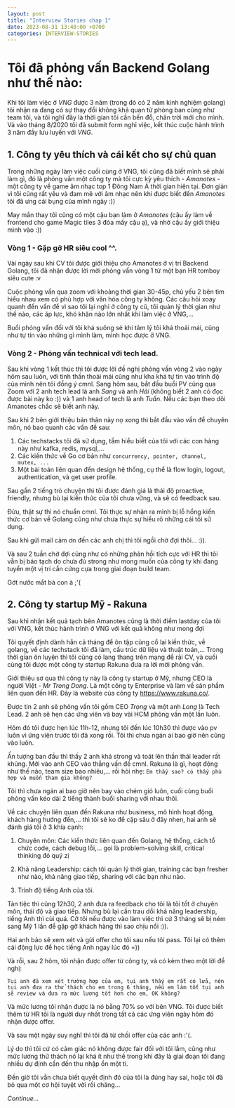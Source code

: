 ```yaml
---
layout: post
title: "Interview Stories chap 1"
date: 2023-08-31 13:40:00 +0700
categories: INTERVIEW-STORIES
---
```


# Tôi đã phỏng vấn Backend Golang như thế nào:
Khi tôi làm việc ở *VNG* được 3 năm (trong đó có 2 năm kinh nghiệm golang) tôi nhận ra đang có sự thay đổi không khả quan
từ phòng ban cũng như team tôi, và tôi nghĩ đây là thời gian tôi cần bến đỗ, chân trời mới cho mình.
Và vào tháng 8/2020 tôi đã submit form nghỉ việc, kết thúc cuộc hành trình 3 năm đầy lưu luyến với *VNG*.

## 1. Công ty yêu thích và cái kết cho sự chủ quan
Trong những ngày làm việc cuối cùng ở VNG, tôi cũng đã biết mình sẽ phải làm gì, đó là phỏng vấn một công ty mà tôi
cực kỳ yêu thích - *Amanotes* - một công ty về game âm nhạc top 1 Đông Nam Á thời gian hiện tại.
Đơn giản vì tôi cũng rất yêu và đam mê với âm nhạc nên khi được biết đến *Amanotes* tôi đã ưng cái bụng của mình ngày :))

May mắn thay tôi cũng có một cậu bạn làm ở *Amanotes* (cậu ấy làm về frontend cho game Magic tiles 3 đóa mấy cậu ạ),
và nhờ cậu ấy giới thiệu mình vào :))

### Vòng 1 - Gặp gỡ HR siêu cool ^^.
Vài ngày sau khi CV tôi được giới thiệu cho Amanotes ở vị trí Backend Golang, tôi đã nhận được lời mời phỏng vấn vòng 1
từ một bạn HR tomboy siêu cute :v

Cuộc phỏng vấn qua zoom với khoảng thời gian 30-45p, chủ yếu 2 bên tìm hiểu nhau xem có phù hợp với văn hóa công ty không.
Các câu hỏi xoay quanh đến vấn đề vì sao tôi lại nghỉ ở công ty cũ, tôi quản lý thời gian như thế nào, các áp lực, khó khăn
nào lớn nhất khi làm việc ở VNG,...

Buổi phỏng vấn đối với tôi khá suông sẻ khi tâm lý tôi khá thoải mái, cũng như tự tin vào những gì mình làm, mình học được ở VNG.

### Vòng 2 - Phỏng vấn technical với tech lead.
Sau khi vòng 1 kết thúc thì tôi được lời đề nghị phỏng vấn vòng 2 vào ngày hôm sau luôn,
với tinh thần thoải mái cũng như kha khá tự tin vào trình độ của mình nên tôi đồng ý cmnl.
Sang hôm sau, bắt đầu buổi PV cũng qua Zoom với 2 anh tech lead là anh *Sang* và anh *Hải*
(không biết 2 anh có đọc được bài này ko :)) và 1 anh head of tech là anh *Tuấn*. Nếu các bạn
theo dõi Amanotes chắc sẽ biết anh này.


Sau khi 2 bên giới thiệu bản thân này nọ xong thì bắt đầu vào vấn đề chuyên môn, nó bao quanh các vấn đề sau:
1. Các techstacks tôi đã sử dụng, tầm hiểu biết của tôi với các con hàng này như kafka, redis, mysql,...
2. Các kiến thức về Go cơ bản như `concurrency, pointer, channel, mutex, ...`
3. Một bài toán liên quan đến design hệ thống, cụ thể là flow login, logout, authentication, và get user profile.

Sau gần 2 tiếng trò chuyện thì tôi được đánh giá là thái độ proactive, friendly, nhưng bù lại
kiến thức của tôi chưa vững, và sẽ có feedback sau.

Đừu, thật sự thì nó chuẩn cmnl. Tôi thực sự nhận ra mình bị lỗ hổng kiến thức cơ bản về Golang
cũng như chưa thực sự hiểu rõ những cái tôi sử dụng.

Sau khi gửi mail cảm ơn đến các anh chị thì tôi ngồi chờ đợi thôi... :)).

Và sau 2 tuần chờ đợi cũng như có những phản hồi tích cực với HR thì tôi vẫn bị báo tạch do chưa đủ strong
như mong muốn của công ty khi đang tuyển một vị trí cần cứng cựa trong giai đoạn build team.

Gớt nước mắt bà con à ;'(

## 2. Công ty startup Mỹ - Rakuna
Sau khi nhận kết quả tạch bên Amanotes cũng là thời điểm lastday của tôi với VNG,
kết thúc hành trình ở VNG với kết quả không như mong đợi

Tôi quyết định dành hẳn cả tháng để ôn tập củng cổ lại kiến thức, về golang, về các techstack
tôi đã làm, cấu trúc dữ liệu và thuật toán,...
Trong thời gian ôn luyện thì tôi cũng có lang thang trên mạng để rải CV, và cuối cùng tôi được
một công ty startup Rakuna đưa ra lời mời phỏng vấn.

Giới thiệu sơ qua thì công ty này là công ty startup ở Mỹ, nhưng CEO là người Việt - *Mr Trong Dong*.
Là một công ty Enterprise và làm về sản phẩm liên quan đến HR.
Đây là website của công ty https://www.rakuna.co/.

Được tin 2 anh sẽ phỏng vấn tôi gồm CEO *Trọng* và một anh *Long* là Tech Lead. 2 anh sẽ hẹn các ứng viên và
bay vài HCM phỏng vấn một lần luôn.

Hôm đó tôi được hẹn lúc 11h-12, nhưng tôi đến lúc 10h30 thì được vào pv luôn vì ứng viên trước tôi đã xong
rồi. Tôi thì chưa ngán ai bao giờ nên cũng vào luôn.

Ấn tượng ban đầu thì thấy 2 anh khá strong và toát lên thần thái leader rất khủng.
Mới vào anh CEO vào thẳng vấn đề cmnl. Rakuna là gì, hoạt động như thế nào, team size bao nhiêu,... rồi hỏi
nhẹ: `Em thấy sao? có thấy phù hợp và muốn tham gia không?`

Tôi thì chưa ngán ai bao giờ nên bay vào chém gió luôn, cuối cùng buổi phỏng vấn kéo dài 2 tiếng thành buổi
sharing với nhau thôi.

Về các chuyện liên quan đến Rakuna như business, mô hình hoạt động, khách hàng hướng đến,... thì tôi sẽ ko đề cập
sâu ở đây nhen,
hai anh sẽ đánh giá tôi ở 3 khía cạnh:
1. Chuyên môn: Các kiến thức liên quan đến Golang, hệ thống, cách tổ chức code, cách debug lỗi,... gọi là
   problem-solving skill, critical thinking đó quý zị

2. Khả năng Leadership: cách tôi quản lý thời gian, training các bạn fresher như nào, khả năng giao tiếp, sharing
   với các bạn như nào.

3. Trình độ tiếng Anh của tôi.

Tàn tiệc thì cũng 12h30, 2 anh đưa ra feedback cho tôi là tôi tốt ở chuyên môn, thái độ và giao tiếp. Nhưng bù lại
cần trau dồi khả năng leadership, tiếng Anh thì cùi quá. Cỡ tôi nếu được vào làm việc thì cứ 3 tháng sẽ bị ném sang Mỹ
1 lần để gặp gỡ khách hàng thì sao chịu nổi :)).

Hai anh bảo sẽ xem xét và gửi offer cho tôi sau nếu tôi pass. Tôi lại có thêm cái động lực để học tiếng Anh ngay lúc đó =))

Và rồi, sau 2 hôm, tôi nhận được offer từ công ty, và có kèm theo một lời đề nghị:

`Tụi anh đã xem xét trường hợp của em, tụi anh thấy em rất có lửa, nên tụi anh đưa ra thử thách cho em trong
6 tháng, nếu em làm tốt tụi anh sẽ review và đưa ra mức lương tốt hơn cho em, OK không?`

Và mức lương tôi nhận được là nó bằng 70% so với bên VNG.
Tôi được biết thêm từ HR tôi là người duy nhất trong tất cả các ứng viên ngày hôm đó nhận được offer.

Và sau một ngày suy nghĩ thì tôi đã từ chối offer của các anh :'(.

Lý do thì tôi cứ có cảm giác nó không được fair đối với tôi lắm, cũng như mức lương thử thách nó lại khá ít như thế
trong khi đây là giai đoạn tôi đang nhiều dự định cần đến thu nhập ổn một tí.

Đến giờ tôi vẫn chưa biết quyết định đó của tôi là đúng hay sai, hoặc tôi đã bỏ qua một cơ hội tuyệt vời rồi chăng...

_Continue..._